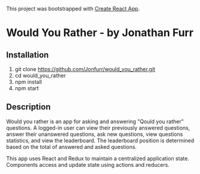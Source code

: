 This project was bootstrapped with [Create React App](https://github.com/facebookincubator/create-react-app).

# Would You Rather - by Jonathan Furr

## Installation
1. git clone https://github.com/Jonfurr/would_you_rather.git
2. cd would_you_rather
3. npm install
4. npm start

## Description
Would you rather is an app for asking and answering "Qould you rather" questions.  A logged-in user can view their previously answered questions, answer their unanswered questions, ask new questions, view questions statistics, and view the leaderboard.  The leaderboard position is determined based on the total of answered and asked questions.  

This app uses React and Redux to maintain a centralized application state.  Components access and update state using actions and reducers.  

